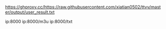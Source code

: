 https://ghproxy.cc/https://raw.githubusercontent.com/xiatian0502/ttvv/master/output/user_result.txt

ip:8000
ip:8000/m3u
ip:8000/txt
